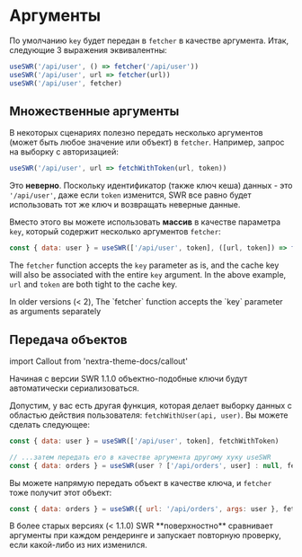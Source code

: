 # Аргументы

По умолчанию `key` будет передан в `fetcher` в качестве аргумента. Итак, следующие 3 выражения эквивалентны:

```js
useSWR('/api/user', () => fetcher('/api/user'))
useSWR('/api/user', url => fetcher(url))
useSWR('/api/user', fetcher)
```

## Множественные аргументы

В некоторых сценариях полезно передать несколько аргументов (может быть любое значение или объект) в `fetcher`. Например, запрос на выборку с авторизацией:

```js
useSWR('/api/user', url => fetchWithToken(url, token))
```

Это **неверно**. Поскольку идентификатор (также ключ кеша) данных - это `'/api/user'`,
даже если `token` изменится, SWR все равно будет использовать тот же ключ и возвращать неверные данные.

Вместо этого вы можете использовать **массив** в качестве параметра `key`, который содержит несколько аргументов `fetcher`:

```js
const { data: user } = useSWR(['/api/user', token], ([url, token]) => fetchWithToken(url, token))
```

The `fetcher` function accepts the `key` parameter as is, and the cache key will also be associated with the entire `key` argument. In the above example, `url` and `token` are both tight to the cache key.

<Callout emoji="⚠️">
  In older versions (< 2), The `fetcher` function accepts the `key` parameter as arguments separately
</Callout>

## Передача объектов

import Callout from 'nextra-theme-docs/callout'

<Callout>
  Начиная с версии SWR 1.1.0 объектно-подобные ключи будут автоматически сериализоваться.
</Callout>

Допустим, у вас есть другая функция, которая делает выборку данных с областью действия пользователя: `fetchWithUser(api, user)`. Вы можете сделать следующее:

```js
const { data: user } = useSWR(['/api/user', token], fetchWithToken)

// ...затем передать его в качестве аргумента другому хуку useSWR
const { data: orders } = useSWR(user ? ['/api/orders', user] : null, fetchWithUser)
```

Вы можете напрямую передать объект в качестве ключа, и `fetcher` тоже получит этот объект:

```js
const { data: orders } = useSWR({ url: '/api/orders', args: user }, fetcher)
```

<Callout emoji="⚠️">
  В более старых версиях (< 1.1.0) SWR **поверхностно** сравнивает аргументы при каждом рендеринге и запускает повторную проверку, если какой-либо из них изменился.
</Callout>

